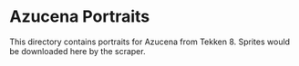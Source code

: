 # Azucena Portraits

This directory contains portraits for Azucena from Tekken 8.
Sprites would be downloaded here by the scraper.
